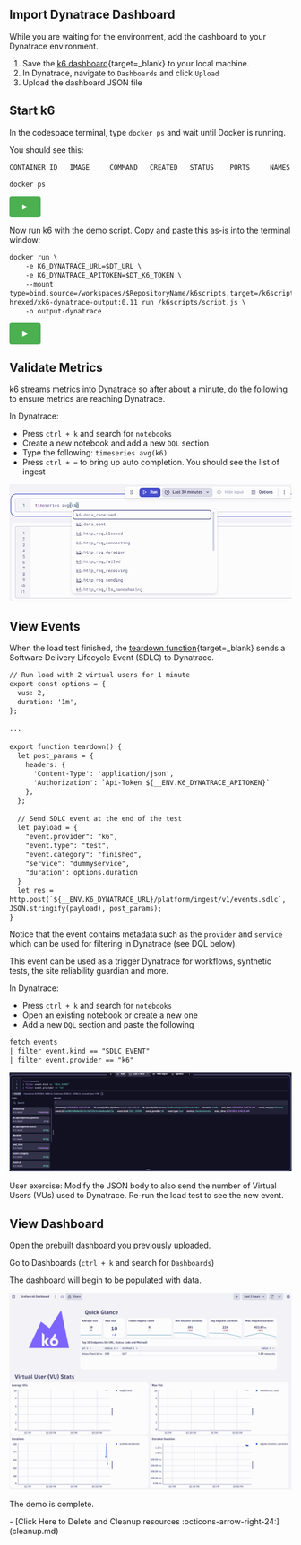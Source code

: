 
<style>
        .listen-server-input {
            border: none;
        }
        .executor {
            padding: 10px 20px;
            font-size: 16px;
            cursor: pointer;
            background-color: #4CAF50;
            color: white;
            border: none;
            border-radius: 4px;
        }
        input {
            padding: 10px;
            font-size: 16px;
        }
        .executor:hover {
            background-color: #45a049;
        }
        #codesnippet {
            width: 30%;
            float: left;
        }
        #response {
            visibility: hidden;
            background-color: rgba(34,139,34,0.9);
            position: fixed;
            bottom: 5px;
            color: #fff;
            padding: 20px;
            z-index: 900; // Force on top of everything else
        }

        #response.show {
            visibility: visible;
            -webkit-animation: fadein 0.2s, fadeout 0.5s 10s;
            animation: fadein 0.2s, fadeout 0.5s 10s;
        }

        @-webkit-keyframes fadein {
            from {bottom: 0; opacity: 0;} 
            to {bottom: 30px; opacity: 1;}
        }

        @keyframes fadein {
            from {bottom: 0; opacity: 0;}
            to {bottom: 30px; opacity: 1;}
        }

        @-webkit-keyframes fadeout {
            from {bottom: 30px; opacity: 1;} 
            to {bottom: 0; opacity: 0;}
        }

        @keyframes fadeout {
            from {bottom: 30px; opacity: 1;}
            to {bottom: 0; opacity: 0;}
        }
</style>

<script>
        async function saveConnectionDetails() {
            localStorage.setItem("serverAddress", document.getElementById("serverAddress").value)
            localStorage.setItem("secretKey", document.getElementById("secretKey").value)
        }
        async function setServerAddress() {
            
        }
        async function setSecretKey() {
            
        }

        // filePath is optional
        // if not provided, defaults to an empty string
        async function sendRequest(btn, snippetID, filePath = "") {

            var rect = btn.getBoundingClientRect();
            console.log(rect.top, rect.right, rect.bottom, rect.left);

            try {
                // disable button
                // change icon & colour to make
                // users aware of a pending response
                btn.disabled = true;
                btn.innerHTML = "&#8987;" // Set icon to loading spinner
                btn.style.cursor = "progress"; // Set mouseover cursor to loading spinner
                btn.style.backgroundColor = "grey"; // Set colour to grey to indicate a change

                const response = await fetch(localStorage.getItem("serverAddress") + "query", {
                    method: 'POST',
                    headers: {
                        'Content-Type': 'application/json'
                    },
                    body: JSON.stringify({
                        filename: filePath,
                        snippet_id: snippetID,
                        secret_key: localStorage.getItem("secretKey")
                    })
                });
                const data = await response.json();

                if (data["output"]) {
                    // Re-enable the button
                    btn.disabled = false;
                    btn.innerHTML = "&#9658;" // Set icon back to play
                    btn.style.cursor = "pointer"; // Set mouseover cursor back to pointer
                    btn.style.backgroundColor = "#4CAF50"; // Set colour to back to green to indicate re-enabled

                    document.getElementById('response').innerHTML = data["output"]
                    var x = document.getElementById("response");
                    x.className = "show";
                    setTimeout(function(){ x.className = x.className.replace("show", ""); }, 10000);
                }

            } catch (error) {
                document.getElementById('response').innerText = 'Error: ' + error.message;
            }
        }
</script>


<pre id="response">Response will appear here...</pre>

## Import Dynatrace Dashboard


While you are waiting for the environment, add the dashboard to your Dynatrace environment.

1. Save the [k6 dashboard](https://github.com/dynatrace-perfclinics/obslab-k6/blob/main/dashboards/Grafana%20k6%20Dashboard.json){target=_blank} to your local machine.
1. In Dynatrace, navigate to `Dashboards` and click `Upload`
1. Upload the dashboard JSON file

## Start k6

In the codespace terminal, type `docker ps` and wait until Docker is running.

You should see this:

```
CONTAINER ID   IMAGE     COMMAND   CREATED   STATUS    PORTS     NAMES
```

``` {"name": "docker ps"}
docker ps
```


<button class="executor" onclick="sendRequest(this, 'docker ps')">&#9658;</button>

Now run k6 with the demo script. Copy and paste this as-is into the terminal window:

``` {"name": "docker run k6"}
docker run \
    -e K6_DYNATRACE_URL=$DT_URL \
    -e K6_DYNATRACE_APITOKEN=$DT_K6_TOKEN \
    --mount type=bind,source=/workspaces/$RepositoryName/k6scripts,target=/k6scripts hrexed/xk6-dynatrace-output:0.11 run /k6scripts/script.js \
    -o output-dynatrace
```

<button class="executor" onclick="sendRequest(this, 'docker run k6')">&#9658;</button>

## Validate Metrics

k6 streams metrics into Dynatrace so after about a minute, do the following to ensure metrics are reaching Dynatrace.

In Dynatrace:

* Press `ctrl + k` and search for `notebooks`
* Create a new notebook and add a new `DQL` section
* Type the following: `timeseries avg(k6)`
* Press `ctrl + =` to bring up auto completion. You should see the list of ingest

![notebook showing metrics](images/notebook-showing-metrics.png)

## View Events

When the load test finished, the [teardown function](https://github.com/Dynatrace/obslab-k6/blob/d2e11127f3a9e7665d67ab2015c7e4a2d7599b96/k6scripts/script.js#L17){target=_blank} sends a Software Delivery Lifecycle Event (SDLC) to Dynatrace.

```
// Run load with 2 virtual users for 1 minute
export const options = {
  vus: 2,
  duration: '1m',
};

...

export function teardown() {
  let post_params = {
    headers: {
      'Content-Type': 'application/json',
      'Authorization': `Api-Token ${__ENV.K6_DYNATRACE_APITOKEN}`
    },
  };

  // Send SDLC event at the end of the test
  let payload = {
    "event.provider": "k6",
    "event.type": "test",
    "event.category": "finished",
    "service": "dummyservice",
    "duration": options.duration
  }
  let res = http.post(`${__ENV.K6_DYNATRACE_URL}/platform/ingest/v1/events.sdlc`, JSON.stringify(payload), post_params);
}
```

Notice that the event contains metadata such as the `provider` and `service` which can be used for filtering in Dynatrace (see DQL below).

This event can be used as a trigger Dynatrace for workflows, synthetic tests, the site reliability guardian and more.

In Dynatrace:

* Press `ctrl + k` and search for `notebooks`
* Open an existing notebook or create a new one
* Add a new `DQL` section and paste the following

```
fetch events
| filter event.kind == "SDLC_EVENT"
| filter event.provider == "k6"
```



![sdlc event](images/sdlc-event.png)

User exercise: Modify the JSON body to also send the number of Virtual Users (VUs) used to Dynatrace. Re-run the load test to see the new event.

## View Dashboard

Open the prebuilt dashboard you previously uploaded.

Go to Dashboards (`ctrl + k` and search for `Dashboards`)

The dashboard will begin to be populated with data.

![Dynatrace Grafana k6 Dashboard](images/k6-dashboard.png)

The demo is complete.

<div class="grid cards" markdown>
- [Click Here to Delete and Cleanup resources :octicons-arrow-right-24:](cleanup.md)
